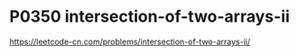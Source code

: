 # P0350 intersection-of-two-arrays-ii

https://leetcode-cn.com/problems/intersection-of-two-arrays-ii/

